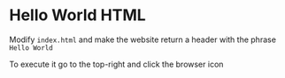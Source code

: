 # Hello World HTML

Modify `index.html` and make the website return a header with the phrase `Hello World`

To execute it go to the top-right and click the browser icon
